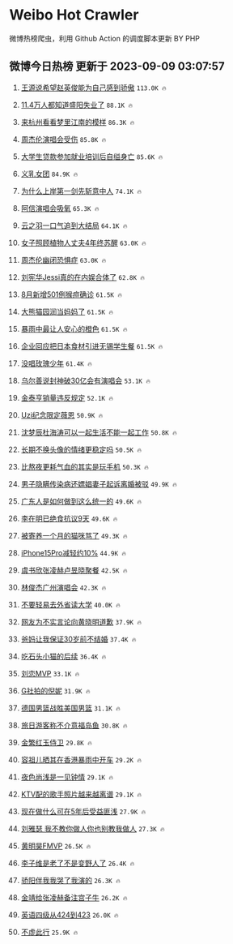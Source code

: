 # Weibo Hot Crawler 



微博热榜爬虫，利用 Github Action 的调度脚本更新 BY PHP 


## 微博今日热榜 更新于 2023-09-09 03:07:57 
1. [王源说希望赵英俊能为自己感到骄傲](https://s.weibo.com/weibo?q=%23%E7%8E%8B%E6%BA%90%E8%AF%B4%E5%B8%8C%E6%9C%9B%E8%B5%B5%E8%8B%B1%E4%BF%8A%E8%83%BD%E4%B8%BA%E8%87%AA%E5%B7%B1%E6%84%9F%E5%88%B0%E9%AA%84%E5%82%B2%23&t=31&band_rank=1&Refer=top) `113.0K 🔥` 

1. [11.4万人都知道盛阳失业了](https://s.weibo.com/weibo?q=%2311.4%E4%B8%87%E4%BA%BA%E9%83%BD%E7%9F%A5%E9%81%93%E7%9B%9B%E9%98%B3%E5%A4%B1%E4%B8%9A%E4%BA%86%23&t=31&band_rank=2&Refer=top) `88.1K 🔥` 

1. [来杭州看看梦里江南的模样](https://s.weibo.com/weibo?q=%23%E6%9D%A5%E6%9D%AD%E5%B7%9E%E7%9C%8B%E7%9C%8B%E6%A2%A6%E9%87%8C%E6%B1%9F%E5%8D%97%E7%9A%84%E6%A8%A1%E6%A0%B7%23&t=31&band_rank=3&Refer=top) `86.3K 🔥` 

1. [周杰伦演唱会受伤](https://s.weibo.com/weibo?q=%23%E5%91%A8%E6%9D%B0%E4%BC%A6%E6%BC%94%E5%94%B1%E4%BC%9A%E5%8F%97%E4%BC%A4%23&t=31&band_rank=4&Refer=top) `85.8K 🔥` 

1. [大学生贷款参加就业培训后自缢身亡](https://s.weibo.com/weibo?q=%23%E5%A4%A7%E5%AD%A6%E7%94%9F%E8%B4%B7%E6%AC%BE%E5%8F%82%E5%8A%A0%E5%B0%B1%E4%B8%9A%E5%9F%B9%E8%AE%AD%E5%90%8E%E8%87%AA%E7%BC%A2%E8%BA%AB%E4%BA%A1%23&t=31&band_rank=5&Refer=top) `85.6K 🔥` 

1. [义乳女团](https://s.weibo.com/weibo?q=%E4%B9%89%E4%B9%B3%E5%A5%B3%E5%9B%A2&t=31&band_rank=6&Refer=top) `84.9K 🔥` 

1. [为什么上岸第一剑先斩意中人](https://s.weibo.com/weibo?q=%23%E4%B8%BA%E4%BB%80%E4%B9%88%E4%B8%8A%E5%B2%B8%E7%AC%AC%E4%B8%80%E5%89%91%E5%85%88%E6%96%A9%E6%84%8F%E4%B8%AD%E4%BA%BA%23&t=31&band_rank=7&Refer=top) `74.1K 🔥` 

1. [阿信演唱会吸氧](https://s.weibo.com/weibo?q=%23%E9%98%BF%E4%BF%A1%E6%BC%94%E5%94%B1%E4%BC%9A%E5%90%B8%E6%B0%A7%23&t=31&band_rank=8&Refer=top) `65.3K 🔥` 

1. [云之羽一口气追到大结局](https://s.weibo.com/weibo?q=%23%E4%BA%91%E4%B9%8B%E7%BE%BD%E4%B8%80%E5%8F%A3%E6%B0%94%E8%BF%BD%E5%88%B0%E5%A4%A7%E7%BB%93%E5%B1%80%23&t=31&band_rank=9&Refer=top) `64.1K 🔥` 

1. [女子照顾植物人丈夫4年终苏醒](https://s.weibo.com/weibo?q=%23%E5%A5%B3%E5%AD%90%E7%85%A7%E9%A1%BE%E6%A4%8D%E7%89%A9%E4%BA%BA%E4%B8%88%E5%A4%AB4%E5%B9%B4%E7%BB%88%E8%8B%8F%E9%86%92%23&t=31&band_rank=10&Refer=top) `63.0K 🔥` 

1. [周杰伦幽闭恐惧症](https://s.weibo.com/weibo?q=%E5%91%A8%E6%9D%B0%E4%BC%A6%E5%B9%BD%E9%97%AD%E6%81%90%E6%83%A7%E7%97%87&t=31&band_rank=11&Refer=top) `63.0K 🔥` 

1. [刘宪华Jessi真的在内娱合体了](https://s.weibo.com/weibo?q=%23%E5%88%98%E5%AE%AA%E5%8D%8EJessi%E7%9C%9F%E7%9A%84%E5%9C%A8%E5%86%85%E5%A8%B1%E5%90%88%E4%BD%93%E4%BA%86%23&t=31&band_rank=12&Refer=top) `62.8K 🔥` 

1. [8月新增501例猴痘确诊](https://s.weibo.com/weibo?q=%238%E6%9C%88%E6%96%B0%E5%A2%9E501%E4%BE%8B%E7%8C%B4%E7%97%98%E7%A1%AE%E8%AF%8A%23&t=31&band_rank=13&Refer=top) `61.5K 🔥` 

1. [大熊猫园润当妈妈了](https://s.weibo.com/weibo?q=%23%E5%A4%A7%E7%86%8A%E7%8C%AB%E5%9B%AD%E6%B6%A6%E5%BD%93%E5%A6%88%E5%A6%88%E4%BA%86%23&t=31&band_rank=14&Refer=top) `61.5K 🔥` 

1. [暴雨中最让人安心的橙色](https://s.weibo.com/weibo?q=%23%E6%9A%B4%E9%9B%A8%E4%B8%AD%E6%9C%80%E8%AE%A9%E4%BA%BA%E5%AE%89%E5%BF%83%E7%9A%84%E6%A9%99%E8%89%B2%23&t=31&band_rank=15&Refer=top) `61.5K 🔥` 

1. [企业回应把日本食材引进无锡学生餐](https://s.weibo.com/weibo?q=%23%E4%BC%81%E4%B8%9A%E5%9B%9E%E5%BA%94%E6%8A%8A%E6%97%A5%E6%9C%AC%E9%A3%9F%E6%9D%90%E5%BC%95%E8%BF%9B%E6%97%A0%E9%94%A1%E5%AD%A6%E7%94%9F%E9%A4%90%23&t=31&band_rank=16&Refer=top) `61.5K 🔥` 

1. [没唱玫瑰少年](https://s.weibo.com/weibo?q=%E6%B2%A1%E5%94%B1%E7%8E%AB%E7%91%B0%E5%B0%91%E5%B9%B4&t=31&band_rank=17&Refer=top) `61.4K 🔥` 

1. [乌尔善说封神破30亿会有演唱会](https://s.weibo.com/weibo?q=%23%E4%B9%8C%E5%B0%94%E5%96%84%E8%AF%B4%E5%B0%81%E7%A5%9E%E7%A0%B430%E4%BA%BF%E4%BC%9A%E6%9C%89%E6%BC%94%E5%94%B1%E4%BC%9A%23&t=31&band_rank=18&Refer=top) `53.1K 🔥` 

1. [金泰亨销量违反规定](https://s.weibo.com/weibo?q=%23%E9%87%91%E6%B3%B0%E4%BA%A8%E9%94%80%E9%87%8F%E8%BF%9D%E5%8F%8D%E8%A7%84%E5%AE%9A%23&t=31&band_rank=19&Refer=top) `52.1K 🔥` 

1. [Uzi纪念限定薇恩](https://s.weibo.com/weibo?q=%23Uzi%E7%BA%AA%E5%BF%B5%E9%99%90%E5%AE%9A%E8%96%87%E6%81%A9%23&t=31&band_rank=20&Refer=top) `50.9K 🔥` 

1. [沈梦辰杜海涛可以一起生活不能一起工作](https://s.weibo.com/weibo?q=%23%E6%B2%88%E6%A2%A6%E8%BE%B0%E6%9D%9C%E6%B5%B7%E6%B6%9B%E5%8F%AF%E4%BB%A5%E4%B8%80%E8%B5%B7%E7%94%9F%E6%B4%BB%E4%B8%8D%E8%83%BD%E4%B8%80%E8%B5%B7%E5%B7%A5%E4%BD%9C%23&t=31&band_rank=21&Refer=top) `50.8K 🔥` 

1. [长期不换头像的情绪更稳定吗](https://s.weibo.com/weibo?q=%23%E9%95%BF%E6%9C%9F%E4%B8%8D%E6%8D%A2%E5%A4%B4%E5%83%8F%E7%9A%84%E6%83%85%E7%BB%AA%E6%9B%B4%E7%A8%B3%E5%AE%9A%E5%90%97%23&t=31&band_rank=22&Refer=top) `50.5K 🔥` 

1. [比熬夜更耗气血的其实是玩手机](https://s.weibo.com/weibo?q=%23%E6%AF%94%E7%86%AC%E5%A4%9C%E6%9B%B4%E8%80%97%E6%B0%94%E8%A1%80%E7%9A%84%E5%85%B6%E5%AE%9E%E6%98%AF%E7%8E%A9%E6%89%8B%E6%9C%BA%23&t=31&band_rank=23&Refer=top) `50.3K 🔥` 

1. [男子隐瞒传染病还嫖娼妻子起诉离婚被驳](https://s.weibo.com/weibo?q=%23%E7%94%B7%E5%AD%90%E9%9A%90%E7%9E%92%E4%BC%A0%E6%9F%93%E7%97%85%E8%BF%98%E5%AB%96%E5%A8%BC%E5%A6%BB%E5%AD%90%E8%B5%B7%E8%AF%89%E7%A6%BB%E5%A9%9A%E8%A2%AB%E9%A9%B3%23&t=31&band_rank=24&Refer=top) `49.9K 🔥` 

1. [广东人是如何做到这么统一的](https://s.weibo.com/weibo?q=%E5%B9%BF%E4%B8%9C%E4%BA%BA%E6%98%AF%E5%A6%82%E4%BD%95%E5%81%9A%E5%88%B0%E8%BF%99%E4%B9%88%E7%BB%9F%E4%B8%80%E7%9A%84&t=31&band_rank=25&Refer=top) `49.6K 🔥` 

1. [李在明已绝食抗议9天](https://s.weibo.com/weibo?q=%23%E6%9D%8E%E5%9C%A8%E6%98%8E%E5%B7%B2%E7%BB%9D%E9%A3%9F%E6%8A%97%E8%AE%AE9%E5%A4%A9%23&t=31&band_rank=26&Refer=top) `49.6K 🔥` 

1. [被寄养一个月的猫咪骂了](https://s.weibo.com/weibo?q=%E8%A2%AB%E5%AF%84%E5%85%BB%E4%B8%80%E4%B8%AA%E6%9C%88%E7%9A%84%E7%8C%AB%E5%92%AA%E9%AA%82%E4%BA%86&t=31&band_rank=27&Refer=top) `49.3K 🔥` 

1. [iPhone15Pro减轻约10%](https://s.weibo.com/weibo?q=%23iPhone15Pro%E5%87%8F%E8%BD%BB%E7%BA%A610%25%23&t=31&band_rank=28&Refer=top) `44.9K 🔥` 

1. [虞书欣张凌赫卢昱晓聚餐](https://s.weibo.com/weibo?q=%23%E8%99%9E%E4%B9%A6%E6%AC%A3%E5%BC%A0%E5%87%8C%E8%B5%AB%E5%8D%A2%E6%98%B1%E6%99%93%E8%81%9A%E9%A4%90%23&t=31&band_rank=29&Refer=top) `42.5K 🔥` 

1. [林俊杰广州演唱会](https://s.weibo.com/weibo?q=%E6%9E%97%E4%BF%8A%E6%9D%B0%E5%B9%BF%E5%B7%9E%E6%BC%94%E5%94%B1%E4%BC%9A&t=31&band_rank=30&Refer=top) `42.3K 🔥` 

1. [不要轻易去外省读大学](https://s.weibo.com/weibo?q=%23%E4%B8%8D%E8%A6%81%E8%BD%BB%E6%98%93%E5%8E%BB%E5%A4%96%E7%9C%81%E8%AF%BB%E5%A4%A7%E5%AD%A6%23&t=31&band_rank=31&Refer=top) `40.0K 🔥` 

1. [网友为不实言论向黄晓明道歉](https://s.weibo.com/weibo?q=%23%E7%BD%91%E5%8F%8B%E4%B8%BA%E4%B8%8D%E5%AE%9E%E8%A8%80%E8%AE%BA%E5%90%91%E9%BB%84%E6%99%93%E6%98%8E%E9%81%93%E6%AD%89%23&t=31&band_rank=32&Refer=top) `37.9K 🔥` 

1. [爸妈让我保证30岁前不结婚](https://s.weibo.com/weibo?q=%23%E7%88%B8%E5%A6%88%E8%AE%A9%E6%88%91%E4%BF%9D%E8%AF%8130%E5%B2%81%E5%89%8D%E4%B8%8D%E7%BB%93%E5%A9%9A%23&t=31&band_rank=33&Refer=top) `37.4K 🔥` 

1. [吃石头小猫的后续](https://s.weibo.com/weibo?q=%23%E5%90%83%E7%9F%B3%E5%A4%B4%E5%B0%8F%E7%8C%AB%E7%9A%84%E5%90%8E%E7%BB%AD%23&t=31&band_rank=34&Refer=top) `36.4K 🔥` 

1. [刘恋MVP](https://s.weibo.com/weibo?q=%E5%88%98%E6%81%8BMVP&t=31&band_rank=35&Refer=top) `33.1K 🔥` 

1. [G社拍的倪妮](https://s.weibo.com/weibo?q=%23G%E7%A4%BE%E6%8B%8D%E7%9A%84%E5%80%AA%E5%A6%AE%23&t=31&band_rank=36&Refer=top) `31.9K 🔥` 

1. [德国男篮战胜美国男篮](https://s.weibo.com/weibo?q=%23%E5%BE%B7%E5%9B%BD%E7%94%B7%E7%AF%AE%E6%88%98%E8%83%9C%E7%BE%8E%E5%9B%BD%E7%94%B7%E7%AF%AE%23&t=31&band_rank=37&Refer=top) `31.1K 🔥` 

1. [旅日游客称不介意福岛鱼](https://s.weibo.com/weibo?q=%23%E6%97%85%E6%97%A5%E6%B8%B8%E5%AE%A2%E7%A7%B0%E4%B8%8D%E4%BB%8B%E6%84%8F%E7%A6%8F%E5%B2%9B%E9%B1%BC%23&t=31&band_rank=38&Refer=top) `30.8K 🔥` 

1. [金繁红玉侍卫](https://s.weibo.com/weibo?q=%E9%87%91%E7%B9%81%E7%BA%A2%E7%8E%89%E4%BE%8D%E5%8D%AB&t=31&band_rank=39&Refer=top) `29.8K 🔥` 

1. [容祖儿晒其在香港暴雨中开车](https://s.weibo.com/weibo?q=%23%E5%AE%B9%E7%A5%96%E5%84%BF%E6%99%92%E5%85%B6%E5%9C%A8%E9%A6%99%E6%B8%AF%E6%9A%B4%E9%9B%A8%E4%B8%AD%E5%BC%80%E8%BD%A6%23&t=31&band_rank=40&Refer=top) `29.2K 🔥` 

1. [夜色尚浅是一见钟情](https://s.weibo.com/weibo?q=%23%E5%A4%9C%E8%89%B2%E5%B0%9A%E6%B5%85%E6%98%AF%E4%B8%80%E8%A7%81%E9%92%9F%E6%83%85%23&t=31&band_rank=41&Refer=top) `29.1K 🔥` 

1. [KTV配的歌手照片越来越离谱](https://s.weibo.com/weibo?q=%23KTV%E9%85%8D%E7%9A%84%E6%AD%8C%E6%89%8B%E7%85%A7%E7%89%87%E8%B6%8A%E6%9D%A5%E8%B6%8A%E7%A6%BB%E8%B0%B1%23&t=31&band_rank=42&Refer=top) `29.1K 🔥` 

1. [现在做什么可在5年后受益匪浅](https://s.weibo.com/weibo?q=%E7%8E%B0%E5%9C%A8%E5%81%9A%E4%BB%80%E4%B9%88%E5%8F%AF%E5%9C%A85%E5%B9%B4%E5%90%8E%E5%8F%97%E7%9B%8A%E5%8C%AA%E6%B5%85&t=31&band_rank=43&Refer=top) `27.9K 🔥` 

1. [刘雅瑟 我不教你做人你也别教我做人](https://s.weibo.com/weibo?q=%E5%88%98%E9%9B%85%E7%91%9F%20%E6%88%91%E4%B8%8D%E6%95%99%E4%BD%A0%E5%81%9A%E4%BA%BA%E4%BD%A0%E4%B9%9F%E5%88%AB%E6%95%99%E6%88%91%E5%81%9A%E4%BA%BA&t=31&band_rank=44&Refer=top) `27.3K 🔥` 

1. [黄明昊FMVP](https://s.weibo.com/weibo?q=%23%E9%BB%84%E6%98%8E%E6%98%8AFMVP%23&t=31&band_rank=45&Refer=top) `26.5K 🔥` 

1. [李子维是老了不是变野人了](https://s.weibo.com/weibo?q=%23%E6%9D%8E%E5%AD%90%E7%BB%B4%E6%98%AF%E8%80%81%E4%BA%86%E4%B8%8D%E6%98%AF%E5%8F%98%E9%87%8E%E4%BA%BA%E4%BA%86%23&t=31&band_rank=46&Refer=top) `26.4K 🔥` 

1. [骄阳伴我我哭了我演的](https://s.weibo.com/weibo?q=%23%E9%AA%84%E9%98%B3%E4%BC%B4%E6%88%91%E6%88%91%E5%93%AD%E4%BA%86%E6%88%91%E6%BC%94%E7%9A%84%23&t=31&band_rank=47&Refer=top) `26.3K 🔥` 

1. [金靖给张凌赫备注宫子牛](https://s.weibo.com/weibo?q=%23%E9%87%91%E9%9D%96%E7%BB%99%E5%BC%A0%E5%87%8C%E8%B5%AB%E5%A4%87%E6%B3%A8%E5%AE%AB%E5%AD%90%E7%89%9B%23&t=31&band_rank=48&Refer=top) `26.2K 🔥` 

1. [英语四级从424到423](https://s.weibo.com/weibo?q=%E8%8B%B1%E8%AF%AD%E5%9B%9B%E7%BA%A7%E4%BB%8E424%E5%88%B0423&t=31&band_rank=49&Refer=top) `26.0K 🔥` 

1. [不虚此行](https://s.weibo.com/weibo?q=%E4%B8%8D%E8%99%9A%E6%AD%A4%E8%A1%8C&t=31&band_rank=50&Refer=top) `25.9K 🔥` 

